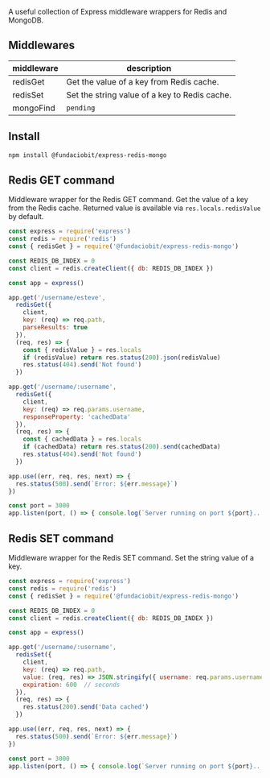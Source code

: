 A useful collection of Express middleware wrappers for Redis and MongoDB.

## Middlewares

| middleware    | description                                           |
|---------------|-------------------------------------------------------|
| redisGet      | Get the value of a key from Redis cache.              |
| redisSet      | Set the string value of a key to Redis cache.         |
| mongoFind     | `pending`                                             |

## Install

```bash
npm install @fundaciobit/express-redis-mongo
```

## Redis GET command
Middleware wrapper for the Redis GET command. Get the value of a key from the Redis cache. Returned value is available via `res.locals.redisValue` by default.

```js
const express = require('express')
const redis = require('redis')
const { redisGet } = require('@fundaciobit/express-redis-mongo')

const REDIS_DB_INDEX = 0
const client = redis.createClient({ db: REDIS_DB_INDEX })

const app = express()

app.get('/username/esteve',
  redisGet({
    client,
    key: (req) => req.path,
    parseResults: true
  }),
  (req, res) => {
    const { redisValue } = res.locals
    if (redisValue) return res.status(200).json(redisValue)
    res.status(404).send('Not found')
  })

app.get('/username/:username',
  redisGet({
    client,
    key: (req) => req.params.username,
    responseProperty: 'cachedData'
  }),
  (req, res) => {
    const { cachedData } = res.locals
    if (cachedData) return res.status(200).send(cachedData)
    res.status(404).send('Not found')
  })

app.use((err, req, res, next) => {
  res.status(500).send(`Error: ${err.message}`)
})

const port = 3000
app.listen(port, () => { console.log(`Server running on port ${port}...`) })

```

## Redis SET command
Middleware wrapper for the Redis SET command. Set the string value of a key.

```js
const express = require('express')
const redis = require('redis')
const { redisSet } = require('@fundaciobit/express-redis-mongo')

const REDIS_DB_INDEX = 0
const client = redis.createClient({ db: REDIS_DB_INDEX })

const app = express()

app.get('/username/:username',
  redisSet({
    client,
    key: (req) => req.path,
    value: (req, res) => JSON.stringify({ username: req.params.username, ip_address: req.ip }),
    expiration: 600  // seconds
  }),
  (req, res) => {
    res.status(200).send('Data cached')
  })

app.use((err, req, res, next) => {
  res.status(500).send(`Error: ${err.message}`)
})

const port = 3000
app.listen(port, () => { console.log(`Server running on port ${port}...`) })

```
